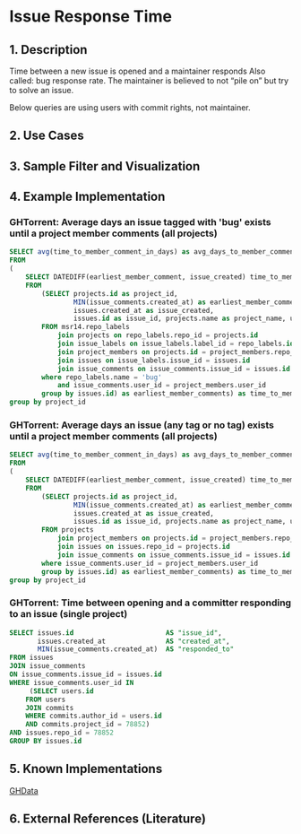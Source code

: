# Issue Response Time

## 1. Description
Time between a new issue is opened and a maintainer responds
Also called: bug response rate. The maintainer is believed to not “pile on” but try to solve an issue.

Below queries are using users with commit rights, not maintainer.

## 2. Use Cases

## 3. Sample Filter and Visualization

## 4. Example Implementation
### GHTorrent: Average days an issue tagged with 'bug' exists until a project member comments (all projects)

```SQL
SELECT avg(time_to_member_comment_in_days) as avg_days_to_member_comment, project_name, url
FROM
(
	SELECT DATEDIFF(earliest_member_comment, issue_created) time_to_member_comment_in_days, project_id, issue_id, project_name, url
	FROM
		(SELECT projects.id as project_id,
				MIN(issue_comments.created_at) as earliest_member_comment,
				issues.created_at as issue_created,
				issues.id as issue_id, projects.name as project_name, url
		FROM msr14.repo_labels
			join projects on repo_labels.repo_id = projects.id
			join issue_labels on issue_labels.label_id = repo_labels.id
			join project_members on projects.id = project_members.repo_id
			join issues on issue_labels.issue_id = issues.id
			join issue_comments on issue_comments.issue_id = issues.id
		where repo_labels.name = 'bug'
			and issue_comments.user_id = project_members.user_id
		group by issues.id) as earliest_member_comments) as time_to_member_comment
group by project_id
```

### GHTorrent: Average days an issue (any tag or no tag) exists until a project member comments (all projects)

```SQL
SELECT avg(time_to_member_comment_in_days) as avg_days_to_member_comment, project_name, url
FROM
(
	SELECT DATEDIFF(earliest_member_comment, issue_created) time_to_member_comment_in_days, project_id, issue_id, project_name, url
	FROM
		(SELECT projects.id as project_id,
				MIN(issue_comments.created_at) as earliest_member_comment,
				issues.created_at as issue_created,
				issues.id as issue_id, projects.name as project_name, url
		FROM projects
			join project_members on projects.id = project_members.repo_id
			join issues on issues.repo_id = projects.id
			join issue_comments on issue_comments.issue_id = issues.id
		where issue_comments.user_id = project_members.user_id
		group by issues.id) as earliest_member_comments) as time_to_member_comment
group by project_id
```

### GHTorrent: Time between opening and a committer responding to an issue (single project)

```SQL
SELECT issues.id                       AS "issue_id",
       issues.created_at               AS "created_at",
       MIN(issue_comments.created_at)  AS "responded_to"
FROM issues
JOIN issue_comments
ON issue_comments.issue_id = issues.id
WHERE issue_comments.user_id IN
     (SELECT users.id
    FROM users
    JOIN commits
    WHERE commits.author_id = users.id
    AND commits.project_id = 78852)
AND issues.repo_id = 78852
GROUP BY issues.id
```

## 5. Known Implementations

[GHData](https://github.com/OSSHealth/ghdata)

## 6. External References (Literature)
